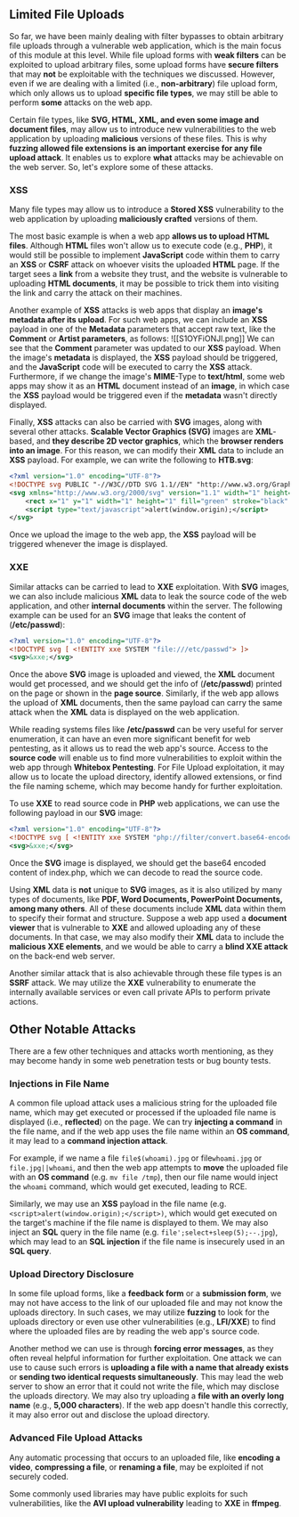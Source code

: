 ## Limited File Uploads
So far, we have been mainly dealing with filter bypasses to obtain arbitrary file uploads through a vulnerable web application, which is the main focus of this module at this level. While file upload forms with **weak filters** can be exploited to upload arbitrary files, some upload forms have **secure filters** that may **not** be exploitable with the techniques we discussed. However, even if we are dealing with a limited (i.e., **non-arbitrary**) file upload form, which only allows us to upload **specific file types**, we may still be able to perform **some** attacks on the web app.

Certain file types, like **SVG, HTML, XML, and even some image and document files**, may allow us to introduce new vulnerabilities to the web application by uploading **malicious** versions of these files. This is why **fuzzing allowed file extensions is an important exercise for any file upload attack**. It enables us to explore **what** attacks may be achievable on the web server. So, let's explore some of these attacks.
### XSS
Many file types may allow us to introduce a **Stored XSS** vulnerability to the web application by uploading **maliciously crafted** versions of them.

The most basic example is when a web app **allows us to upload HTML files**. Although **HTML** files won't allow us to execute code (e.g., **PHP**), it would still be possible to implement **JavaScript** code within them to carry an **XSS** or **CSRF** attack on whoever visits the uploaded **HTML** page. If the target sees a **link** from a website they trust, and the website is vulnerable to uploading **HTML documents**, it may be possible to trick them into visiting the link and carry the attack on their machines.

Another example of **XSS** attacks is web apps that display an **image's metadata after its upload**. For such web apps, we can include an **XSS** payload in one of the **Metadata** parameters that accept raw text, like the **Comment** or **Artist parameters**, as follows:
![[S1OYFiONJl.png]]
We can see that the **Comment** parameter was updated to our **XSS** payload. When the image's **metadata** is displayed, the **XSS** payload should be triggered, and the **JavaScript** code will be executed to carry the **XSS** attack. Furthermore, if we change the image's **MIME**-Type to **text/html**, some web apps may show it as an **HTML** document instead of an **image**, in which case the **XSS** payload would be triggered even if the **metadata** wasn't directly displayed.

Finally, **XSS** attacks can also be carried with **SVG** images, along with several other attacks. **Scalable Vector Graphics (SVG)** images are **XML**-based, and **they describe 2D vector graphics**, which the **browser renders into an image**. For this reason, we can modify their **XML** data to include an **XSS** payload. For example, we can write the following to **HTB.svg**:
```xml
<?xml version="1.0" encoding="UTF-8"?>
<!DOCTYPE svg PUBLIC "-//W3C//DTD SVG 1.1//EN" "http://www.w3.org/Graphics/SVG/1.1/DTD/svg11.dtd">
<svg xmlns="http://www.w3.org/2000/svg" version="1.1" width="1" height="1">
    <rect x="1" y="1" width="1" height="1" fill="green" stroke="black" />
    <script type="text/javascript">alert(window.origin);</script>
</svg>

```
Once we upload the image to the web app, the **XSS** payload will be triggered whenever the image is displayed.


### XXE
Similar attacks can be carried to lead to **XXE** exploitation. With **SVG** images, we can also include malicious **XML** data to leak the source code of the web application, and other **internal documents** within the server. The following example can be used for an **SVG** image that leaks the content of (**/etc/passwd**): 
```xml
<?xml version="1.0" encoding="UTF-8"?>
<!DOCTYPE svg [ <!ENTITY xxe SYSTEM "file:///etc/passwd"> ]>
<svg>&xxe;</svg>
```
Once the above **SVG** image is uploaded and viewed, the **XML** document would get processed, and we should get the info of (**/etc/passwd**) printed on the page or shown in the **page source**. Similarly, if the web app allows the upload of **XML** documents, then the same payload can carry the same attack when the **XML** data is displayed on the web application.

While reading systems files like **/etc/passwd** can be very useful for server enumeration, it can have an even more significant benefit for web pentesting, as it allows us to read the web app's source. Access to the **source code** will enable us to find more vulnerabilities to exploit within the web app through **Whitebox Pentesting**. For File Upload exploitation, it may allow us to locate the upload directory, identify allowed extensions, or find the file naming scheme, which may become handy for further exploitation.

To use **XXE** to read source code in **PHP** web applications, we can use the following payload in our **SVG** image:
```xml
<?xml version="1.0" encoding="UTF-8"?>
<!DOCTYPE svg [ <!ENTITY xxe SYSTEM "php://filter/convert.base64-encode/resource=index.php"> ]>
<svg>&xxe;</svg>
```
Once the **SVG** image is displayed, we should get the base64 encoded content of index.php, which we can decode to read the source code.

Using **XML** data is **not** unique to **SVG** images, as it is also utilized by many types of documents, like **PDF, Word Documents, PowerPoint Documents, among many others**. All of these documents include **XML** data within them to specify their format and structure. Suppose a web app used a **document viewer** that is vulnerable to **XXE** and allowed uploading any of these documents. In that case, we may also modify their **XML** data to include the **malicious XXE elements**, and we would be able to carry a **blind XXE attack** on the back-end web server.

Another similar attack that is also achievable through these file types is an **SSRF** attack. We may utilize the **XXE** vulnerability to enumerate the internally available services or even call private APIs to perform private actions.
## Other Notable Attacks 
There are a few other techniques and attacks worth mentioning, as they may become handy in some web penetration tests or bug bounty tests.
### Injections in File Name
A common file upload attack uses a malicious string for the uploaded file name, which may get executed or processed if the uploaded file name is displayed (i.e., **reflected**) on the page. We can try **injecting a command** in the file name, and if the web app uses the file name within an **OS command**, it may lead to a **command injection attack**.

For example, if we name a file ```file$(whoami).jpg``` or file```whoami.jpg``` or ```file.jpg||whoami```, and then the web app attempts to **move** the uploaded file with an **OS command** (e.g. ```mv file /tmp```), then our file name would inject the ```whoami``` command, which would get executed, leading to RCE.

Similarly, we may use an **XSS** payload in the file name (e.g. ```<script>alert(window.origin);</script>)```, which would get executed on the target's machine if the file name is displayed to them. We may also inject an **SQL** query in the file name (e.g. ```file';select+sleep(5);--.jpg```), which may lead to an **SQL injection** if the file name is insecurely used in an **SQL query**.

### Upload Directory Disclosure
In some file upload forms, like a **feedback form** or a **submission form**, we may not have access to the link of our uploaded file and may not know the uploads directory. In such cases, we may utilize **fuzzing** to look for the uploads directory or even use other vulnerabilities (e.g., **LFI/XXE**) to find where the uploaded files are by reading the web app's source code. 

Another method we can use is through **forcing error messages**, as they often reveal helpful information for further exploitation. One attack we can use to cause such errors is **uploading a file with a name that already exists** or **sending two identical requests simultaneously**. This may lead the web server to show an error that it could not write the file, which may disclose the uploads directory. We may also try uploading a **file with an overly long name** (e.g., **5,000 characters**). If the web app doesn't handle this correctly, it may also error out and disclose the upload directory.

### Advanced File Upload Attacks
Any automatic processing that occurs to an uploaded file, like **encoding a video**, **compressing a file**, or **renaming a file**, may be exploited if not securely coded.

Some commonly used libraries may have public exploits for such vulnerabilities, like the **AVI upload vulnerability** leading to **XXE** in **ffmpeg**.